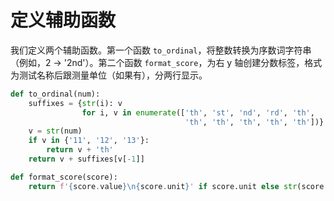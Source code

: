 # 定义辅助函数

我们定义两个辅助函数。第一个函数 `to_ordinal`，将整数转换为序数词字符串（例如，2 -> '2nd'）。第二个函数 `format_score`，为右 y 轴创建分数标签，格式为测试名称后跟测量单位（如果有），分两行显示。

```python
def to_ordinal(num):
    suffixes = {str(i): v
                for i, v in enumerate(['th', 'st', 'nd', 'rd', 'th',
                                       'th', 'th', 'th', 'th', 'th'])}
    v = str(num)
    if v in {'11', '12', '13'}:
        return v + 'th'
    return v + suffixes[v[-1]]

def format_score(score):
    return f'{score.value}\n{score.unit}' if score.unit else str(score.value)
```
